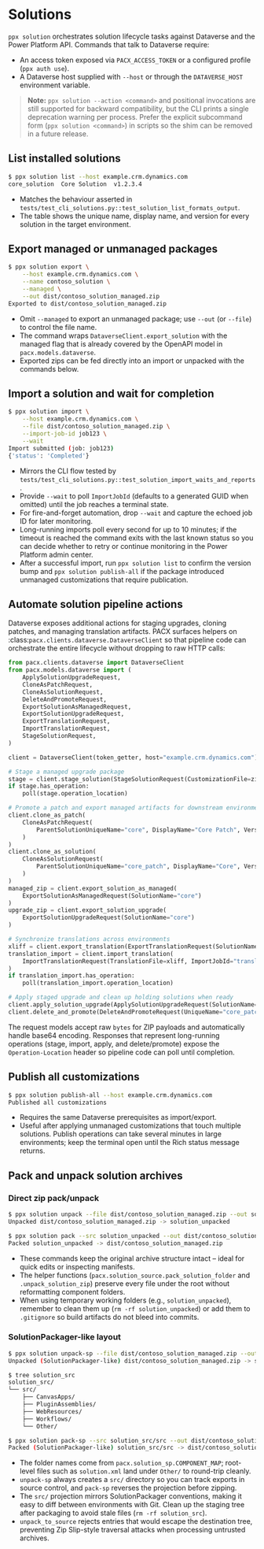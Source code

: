 # Solutions

`ppx solution` orchestrates solution lifecycle tasks against Dataverse and the
Power Platform API. Commands that talk to Dataverse require:

* An access token exposed via `PACX_ACCESS_TOKEN` or a configured profile (`ppx auth use`).
* A Dataverse host supplied with `--host` or through the `DATAVERSE_HOST` environment variable.

> **Note:** `ppx solution --action <command>` and positional invocations are
> still supported for backward compatibility, but the CLI prints a single deprecation
> warning per process. Prefer the explicit subcommand form (`ppx solution <command>`) in
> scripts so the shim can be removed in a future release.

## List installed solutions

```bash
$ ppx solution list --host example.crm.dynamics.com
core_solution  Core Solution  v1.2.3.4
```

* Matches the behaviour asserted in `tests/test_cli_solutions.py::test_solution_list_formats_output`.
* The table shows the unique name, display name, and version for every solution in the
  target environment.

## Export managed or unmanaged packages

```bash
$ ppx solution export \
    --host example.crm.dynamics.com \
    --name contoso_solution \
    --managed \
    --out dist/contoso_solution_managed.zip
Exported to dist/contoso_solution_managed.zip
```

* Omit `--managed` to export an unmanaged package; use `--out` (or `--file`) to control the file name.
* The command wraps `DataverseClient.export_solution` with the managed flag that is already
  covered by the OpenAPI model in `pacx.models.dataverse`.
* Exported zips can be fed directly into an import or unpacked with the commands below.

## Import a solution and wait for completion

```bash
$ ppx solution import \
    --host example.crm.dynamics.com \
    --file dist/contoso_solution_managed.zip \
    --import-job-id job123 \
    --wait
Import submitted (job: job123)
{'status': 'Completed'}
```

* Mirrors the CLI flow tested by `tests/test_cli_solutions.py::test_solution_import_waits_and_reports`.
* Provide `--wait` to poll `ImportJobId` (defaults to a generated GUID when omitted) until the job
  reaches a terminal state.
* For fire-and-forget automation, drop `--wait` and capture the echoed job ID for later monitoring.
* Long-running imports poll every second for up to 10 minutes; if the timeout is reached the command exits with the last known
  status so you can decide whether to retry or continue monitoring in the Power Platform admin center.
* After a successful import, run `ppx solution list` to confirm the version bump and `ppx solution publish-all` if the package
  introduced unmanaged customizations that require publication.

## Automate solution pipeline actions

Dataverse exposes additional actions for staging upgrades, cloning patches, and managing translation artifacts. PACX surfaces
helpers on :class:`pacx.clients.dataverse.DataverseClient` so that pipeline code can orchestrate the entire lifecycle without
dropping to raw HTTP calls:

```python
from pacx.clients.dataverse import DataverseClient
from pacx.models.dataverse import (
    ApplySolutionUpgradeRequest,
    CloneAsPatchRequest,
    CloneAsSolutionRequest,
    DeleteAndPromoteRequest,
    ExportSolutionAsManagedRequest,
    ExportSolutionUpgradeRequest,
    ExportTranslationRequest,
    ImportTranslationRequest,
    StageSolutionRequest,
)

client = DataverseClient(token_getter, host="example.crm.dynamics.com")

# Stage a managed upgrade package
stage = client.stage_solution(StageSolutionRequest(CustomizationFile=zip_bytes))
if stage.has_operation:
    poll(stage.operation_location)

# Promote a patch and export managed artifacts for downstream environments
client.clone_as_patch(
    CloneAsPatchRequest(
        ParentSolutionUniqueName="core", DisplayName="Core Patch", VersionNumber="1.2.1.0"
    )
)
client.clone_as_solution(
    CloneAsSolutionRequest(
        ParentSolutionUniqueName="core_patch", DisplayName="Core", VersionNumber="1.3.0.0"
    )
)
managed_zip = client.export_solution_as_managed(
    ExportSolutionAsManagedRequest(SolutionName="core")
)
upgrade_zip = client.export_solution_upgrade(
    ExportSolutionUpgradeRequest(SolutionName="core")
)

# Synchronize translations across environments
xliff = client.export_translation(ExportTranslationRequest(SolutionName="core"))
translation_import = client.import_translation(
    ImportTranslationRequest(TranslationFile=xliff, ImportJobId="translation-job")
)
if translation_import.has_operation:
    poll(translation_import.operation_location)

# Apply staged upgrade and clean up holding solutions when ready
client.apply_solution_upgrade(ApplySolutionUpgradeRequest(SolutionName="core"))
client.delete_and_promote(DeleteAndPromoteRequest(UniqueName="core_patch"))
```

The request models accept raw ``bytes`` for ZIP payloads and automatically handle base64 encoding. Responses that represent
long-running operations (stage, import, apply, and delete/promote) expose the ``Operation-Location`` header so pipeline code
can poll until completion.

## Publish all customizations

```bash
$ ppx solution publish-all --host example.crm.dynamics.com
Published all customizations
```

* Requires the same Dataverse prerequisites as import/export.
* Useful after applying unmanaged customizations that touch multiple solutions. Publish operations can take several minutes in
  large environments; keep the terminal open until the Rich status message returns.

## Pack and unpack solution archives

### Direct zip pack/unpack

```bash
$ ppx solution unpack --file dist/contoso_solution_managed.zip --out solution_unpacked
Unpacked dist/contoso_solution_managed.zip -> solution_unpacked

$ ppx solution pack --src solution_unpacked --out dist/contoso_solution_managed.zip
Packed solution_unpacked -> dist/contoso_solution_managed.zip
```

* These commands keep the original archive structure intact – ideal for quick edits or inspecting manifests.
* The helper functions (`pacx.solution_source.pack_solution_folder` and `.unpack_solution_zip`) preserve every file under
  the root without reformatting component folders.
* When using temporary working folders (e.g., `solution_unpacked`), remember to clean them up (`rm -rf solution_unpacked`) or
  add them to `.gitignore` so build artifacts do not bleed into commits.

### SolutionPackager-like layout

```bash
$ ppx solution unpack-sp --file dist/contoso_solution_managed.zip --out solution_src
Unpacked (SolutionPackager-like) dist/contoso_solution_managed.zip -> solution_src

$ tree solution_src
solution_src/
└── src/
    ├── CanvasApps/
    ├── PluginAssemblies/
    ├── WebResources/
    ├── Workflows/
    └── Other/

$ ppx solution pack-sp --src solution_src/src --out dist/contoso_solution_managed.zip
Packed (SolutionPackager-like) solution_src/src -> dist/contoso_solution_managed.zip
```

* The folder names come from `pacx.solution_sp.COMPONENT_MAP`; root-level files such as `solution.xml`
  land under `Other/` to round-trip cleanly.
* `unpack-sp` always creates a `src/` directory so you can track exports in source control, and `pack-sp`
  reverses the projection before zipping.
* The `src/` projection mirrors SolutionPackager conventions, making it easy to diff between environments with Git. Clean up
  the staging tree after packaging to avoid stale files (`rm -rf solution_src`).
* `unpack_to_source` rejects entries that would escape the destination tree, preventing Zip Slip-style traversal attacks when processing untrusted archives.
